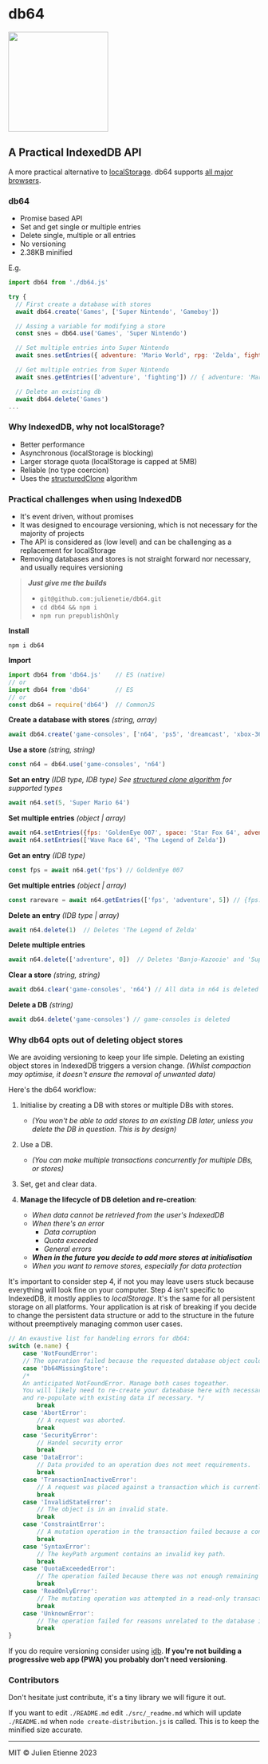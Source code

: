 # db64
<img src="https://github.com/julienetie/db64/assets/7676299/29665616-14d5-4e14-a3ff-191cc6aae7fa" width="200">

## A Practical IndexedDB API

A more practical alternative to [localStorage](https://developer.mozilla.org/en-US/docs/Web/API/Window/localStorage). db64 supports [all major browsers](https://caniuse.com/indexeddb).  


### db64
- Promise based API
- Set and get single or multiple entries
- Delete single, multiple or all entries
- No versioning 
- 2.38KB minified

E.g.
```javascript
import db64 from './db64.js'

try {
  // First create a database with stores
  await db64.create('Games', ['Super Nintendo', 'Gameboy'])

  // Assing a variable for modifying a store
  const snes = db64.use('Games', 'Super Nintendo')

  // Set multiple entries into Super Nintendo
  await snes.setEntries({ adventure: 'Mario World', rpg: 'Zelda', fighting: 'Street Fighter II' })

  // Get multiple entries from Super Nintendo
  await snes.getEntries(['adventure', 'fighting']) // { adventure: 'Mario Wrold', fighting: 'Street Fighter II' }

  // Delete an existing db 
  await db64.delete('Games')
...
```

### Why IndexedDB, why not localStorage?
- Better performance
- Asynchronous (localStorage is blocking)
- Larger storage quota (localStorage is capped at 5MB)
- Reliable (no type coercion)
- Uses the [structuredClone](https://developer.mozilla.org/en-US/docs/Web/API/structuredClone) algorithm

### Practical challenges when using IndexedDB
- It's event driven, without promises
- It was designed to encourage versioning, which is not necessary for the majority of projects
- The API is considered as (low level) and can be challenging as a replacement for localStorage
- Removing databases and stores is not straight forward nor necessary, and usually requires versioning

> **_Just give me the builds_**
> - `git@github.com:julienetie/db64.git`
> - `cd db64 && npm i`
> - `npm run prepublishOnly`

**Install**
```
npm i db64
```
**Import**
```javascript
import db64 from 'db64.js'    // ES (native)
// or
import db64 from 'db64'       // ES
// or
const db64 = require('db64')  // CommonJS
```

**Create a database with stores**  _(string, array)_
```javascript 
await db64.create('game-consoles', ['n64', 'ps5', 'dreamcast', 'xbox-360'])
```

**Use a store**  _(string, string)_
```javascript 
const n64 = db64.use('game-consoles', 'n64')
```

**Set an entry** _(IDB type, IDB type)_ _See [structured clone algorithm](https://developer.mozilla.org/en/US/docs/Web/API/Web_Workers_API/Structured_clone_algorithm) for supported types_
```javascript
await n64.set(5, 'Super Mario 64')
```
**Set multiple entries** _(object | array)_
```javascript
await n64.setEntries({fps: 'GoldenEye 007', space: 'Star Fox 64', adventure: 'Banjo-Kazooie'})
await n64.setEntries(['Wave Race 64', 'The Legend of Zelda'])
```

**Get an entry** _(IDB type)_
```javascript
const fps = await n64.get('fps') // GoldenEye 007
```

**Get multiple entries** _(object | array)_
```javascript
const rareware = await n64.getEntries(['fps', 'adventure', 5]) // {fps: 'GoldenEye 007', adventure: 'Banjo-Kazooie', 0: 'Super Mario 64'}
```
**Delete an entry** _(IDB type | array)_
```javascript
await n64.delete(1)  // Deletes 'The Legend of Zelda'
```

**Delete multiple entries**
```javascript
await n64.delete(['adventure', 0])  // Deletes 'Banjo-Kazooie' and 'Super Mario 64'
```

**Clear a store** _(string, string)_
```javascript
await db64.clear('game-consoles', 'n64') // All data in n64 is deleted
```

**Delete a DB** _(string)_
```javascript
await db64.delete('game-consoles') // game-consoles is deleted
```

### Why db64 opts out of deleting object stores
We are avoiding versioning to keep your life simple. Deleting an existing object stores in IndexedDB triggers a version change. _(Whilst compaction may optimise, it doesn't ensure the removal of unwanted data)_

Here's the db64 workflow:

1. Initialise by creating a DB with stores or multiple DBs with stores.
    - _(You won't be able to add stores to an existing DB later, unless you delete the DB in question. This is by design)_

2. Use a DB.
    - _(You can make multiple transactions concurrently for multiple DBs, or stores)_

3. Set, get and clear data.

4. **Manage the lifecycle of DB deletion and re-creation**:
    - _When data cannot be retrieved from the user's IndexedDB_
    - _When there's an error_
      - _Data corruption_
      - _Quota exceeded_
      - _General errors_
    - _**When in the future you decide to add more stores at initialisation**_
    - _When you want to remove stores, especially for data protection_

It's important to consider step 4, if not you may leave users stuck because everything will look fine on your computer.
Step 4 isn't specific to IndexedDB, it mostly applies to _localStorage_. It's the same for all persistent storage on all platforms. Your application is at risk of breaking if you decide to change the persistent data structure or add to the structure in the future without preemptively managing common user cases.

```javascript
// An exaustive list for handeling errors for db64:
switch (e.name) {
    case 'NotFoundError':
    // The operation failed because the requested database object could not be found.
    case 'Db64MissingStore':
    /*
    An anticipated NotFoundError. Manage both cases togeather.
    You will likely need to re-create your dateabase here with necessary stores 
    and re-populate with existing data if necessary. */ 
        break
    case 'AbortError':
        // A request was aborted.
        break
    case 'SecurityError':
        // Handel security error 
        break
    case 'DataError':
        // Data provided to an operation does not meet requirements.
        break
    case 'TransactionInactiveError':
        // A request was placed against a transaction which is currently not active, or which is finished.
        break
    case 'InvalidStateError':
        // The object is in an invalid state.
        break
    case 'ConstraintError':
        // A mutation operation in the transaction failed because a constraint was not satisfied.
        break
    case 'SyntaxError':
        // The keyPath argument contains an invalid key path.
        break
    case 'QuotaExceededError':
        // The operation failed because there was not enough remaining storage space, or the storage quota was reached and the user declined to give more space to the database.
        break
    case 'ReadOnlyError':
        // The mutating operation was attempted in a read-only transaction.
        break
    case 'UnknownError':
        // The operation failed for reasons unrelated to the database itself and not covered by any other errors.
        break
}
```

If you do require versioning consider using [idb](https://github.com/jakearchibald/idb). **If you're not building a progressive web app (PWA) you probably don't need versioning**.

### Contributors
Don't hesitate just contribute, it's a tiny library we will figure it out.

If you want to edit `./README.md` edit `./src/_readme.md` which will update `./README.md` when `node create-distribution.js` is called.
This is to keep the minified size accurate.

---
MIT © Julien Etienne 2023
